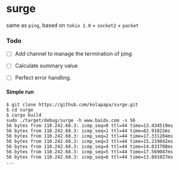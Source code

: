 # surge
same as `ping`, based on `tokio 1.0` + `socket2` + `packet`

### Todo

- [ ] Add channel to manage the termination of ping
- [ ] Calculate summary value
- [ ] Perfect error handling.


#### Simple run
```shell
$ git clone https://github.com/kolapapa/surge.git
$ cd surge
$ cargo build
sudo ./target/debug/surge -h www.baidu.com -s 56
56 bytes from 110.242.68.3: icmp_seq=0 ttl=44 time=13.434519ms
56 bytes from 110.242.68.3: icmp_seq=1 ttl=44 time=82.91822ms
56 bytes from 110.242.68.3: icmp_seq=2 ttl=44 time=17.331204ms
56 bytes from 110.242.68.3: icmp_seq=3 ttl=44 time=15.219842ms
56 bytes from 110.242.68.3: icmp_seq=4 ttl=44 time=14.833708ms
56 bytes from 110.242.68.3: icmp_seq=5 ttl=44 time=17.569047ms
56 bytes from 110.242.68.3: icmp_seq=6 ttl=44 time=13.891027ms
...

```